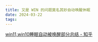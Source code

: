 ```yaml
---
title: 又是 WIN 的问题莫名其妙自动唤醒休眠
date: 2024-03-22
tags:
---
```

[win11,win10睡眠自动被唤醒部分总结 - 知乎](https://zhuanlan.zhihu.com/p/640951541)